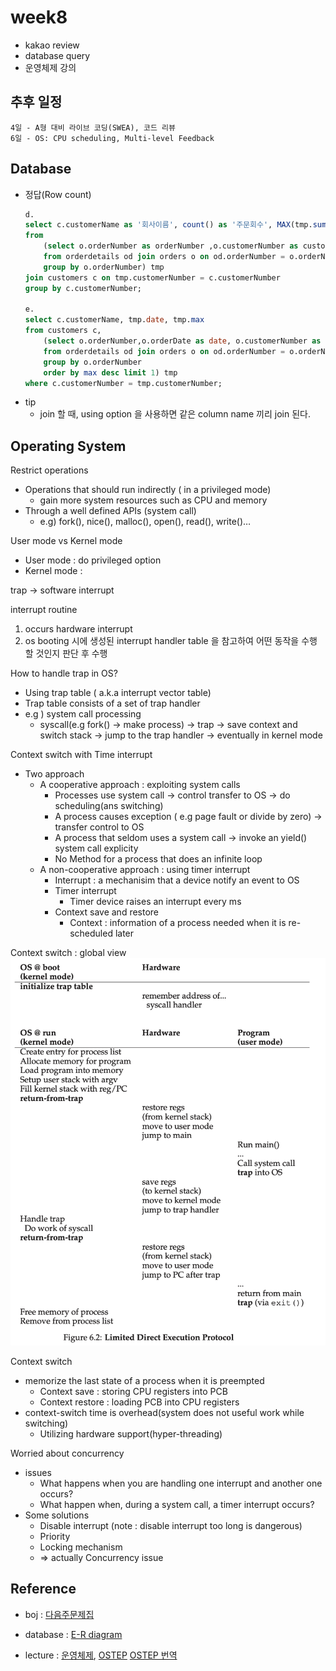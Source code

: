 # week8
- kakao review
- database query
- 운영체제 강의

## 추후 일정
```
4일 - A형 대비 라이브 코딩(SWEA), 코드 리뷰
6일 - OS: CPU scheduling, Multi-level Feedback
```

## Database
- 정답(Row count)
    ```sql
    d.
    select c.customerName as '회사이름', count() as '주문회수', MAX(tmp.sum) as '최대금액',SUM(tmp.sum) / count() as'평균금액'
    from 
        (select o.orderNumber as orderNumber ,o.customerNumber as customerNumber, SUM(od.priceEach * od.quantityOrdered) as 'sum' 
        from orderdetails od join orders o on od.orderNumber = o.orderNumber
        group by o.orderNumber) tmp 
    join customers c on tmp.customerNumber = c.customerNumber
    group by c.customerNumber;
    
    e.
    select c.customerName, tmp.date, tmp.max
    from customers c,
        (select o.orderNumber,o.orderDate as date, o.customerNumber as customerNumber,SUM(od.priceEach * od.quantityOrdered) as max
        from orderdetails od join orders o on od.orderNumber = o.orderNumber 
        group by o.orderNumber
        order by max desc limit 1) tmp
    where c.customerNumber = tmp.customerNumber;
    ```
- tip
    - join 할 때, using option 을 사용하면 같은 column name 끼리 join 된다.

## Operating System
Restrict operations
- Operations that should run indirectly ( in a privileged mode)
    - gain more system resources such as CPU and memory
- Through a well defined APIs (system call)
    - e.g) fork(), nice(), malloc(), open(), read(), write()…

User mode vs Kernel mode
- User mode : do privileged option
- Kernel mode : 

trap -> software interrupt

interrupt routine
1. occurs hardware interrupt 
2. os booting 시에 생성된 interrupt handler table 을 참고하여 어떤 동작을 수행 할 것인지 판단 후 수행

How to handle trap in OS?
- Using trap table ( a.k.a interrupt vector table)
- Trap table consists of a set of trap handler
- e.g ) system call processing
    - syscall(e.g fork() -> make process) -> trap -> save context and switch stack -> jump to the trap handler -> eventually in kernel mode

Context switch with Time interrupt
- Two approach
    - A cooperative approach : exploiting system calls
        - Processes use system call -> control transfer to OS -> do scheduling(ans switching)
        - A process causes exception ( e.g page fault or divide by zero) -> transfer control to OS
        - A process that seldom uses a system call -> invoke an yield() system call explicity
        - No Method for a process that does an infinite loop
    - A non-cooperative approach : using timer interrupt
        - Interrupt : a mechanisim that a device notify an event to OS
        - Timer interrupt
            - Timer device raises an interrupt every ms
        - Context save and restore
            - Context : information of a process needed when it is re-scheduled later

Context switch : global view
![park](./resources/context_switch_global_view.png)

Context switch
- memorize the last state of a process when it is preempted
    - Context save : storing CPU registers into PCB
    - Context restore : loading PCB into CPU registers
- context-switch time is overhead(system does not useful work while switching)
    - Utilizing hardware support(hyper-threading)

Worried about concurrency
- issues
    - What happens when you are handling one interrupt and another one occurs?
    - What happen when, during a system call, a timer interrupt occurs?
- Some solutions
    - Disable interrupt (note : disable interrupt too long is dangerous)
    - Priority
    - Locking mechanism
    - => actually Concurrency issue

## Reference

- boj : [다음주문제집](https://www.acmicpc.net/group/workbook/view/15281/49695)

- database : [E-R diagram](https://www.mysqltutorial.org/mysql-sample-database.aspx)

- lecture : [운영체제](http://www.kocw.net/home/search/kemView.do?kemId=1046323), [OSTEP](https://pages.cs.wisc.edu/~remzi/OSTEP/)
[OSTEP 번역](https://github.com/remzi-arpacidusseau/ostep-translations/blob/master/korean/README.md)
